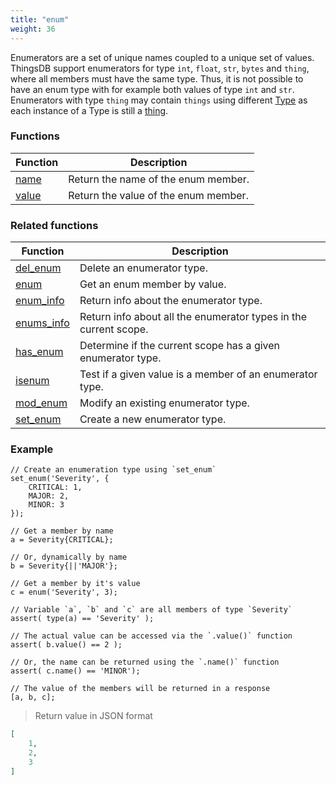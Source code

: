 ```yaml
---
title: "enum"
weight: 36
---
```


Enumerators are a set of unique names coupled to a unique set of values. ThingsDB support enumerators for type `int`, `float`, `str`, `bytes` and `thing`, where all members
must have the same type. Thus, it is not possible to have an enum type with for example both values of type `int` and `str`. Enumerators with type `thing` may contain `things`
using different [Type](../type) as each instance of a Type is still a [thing](../thing).


### Functions

Function | Description
------ | -----------
[name](./name) | Return the name of the enum member.
[value](./value) | Return the value of the enum member.


### Related functions

Function | Description
------ | -----------
[del_enum](../../collection-api/del_enum) | Delete an enumerator type.
[enum](../../collection-api/enum) | Get an enum member by value.
[enum_info](../../collection-api/enum_info) | Return info about the enumerator type.
[enums_info](../../collection-api/enums_info) |Return info about all the enumerator types in the current scope.
[has_enum](../../collection-api/has_enum) | Determine if the current scope has a given enumerator type.
[isenum](../../collection-api/isenum) | Test if a given value is a member of an enumerator type.
[mod_enum](../../collection-api/mod_enum) | Modify an existing enumerator type.
[set_enum](../../collection-api/set_enum) | Create a new enumerator type.


### Example

```thingsdb,json_response
// Create an enumeration type using `set_enum`
set_enum('Severity', {
    CRITICAL: 1,
    MAJOR: 2,
    MINOR: 3
});

// Get a member by name
a = Severity{CRITICAL};

// Or, dynamically by name
b = Severity{||'MAJOR'};

// Get a member by it's value
c = enum('Severity', 3);

// Variable `a`, `b` and `c` are all members of type `Severity`
assert( type(a) == 'Severity' );

// The actual value can be accessed via the `.value()` function
assert( b.value() == 2 );

// Or, the name can be returned using the `.name()` function
assert( c.name() == 'MINOR');

// The value of the members will be returned in a response
[a, b, c];
```

> Return value in JSON format

```json
[
    1,
    2,
    3
]
```